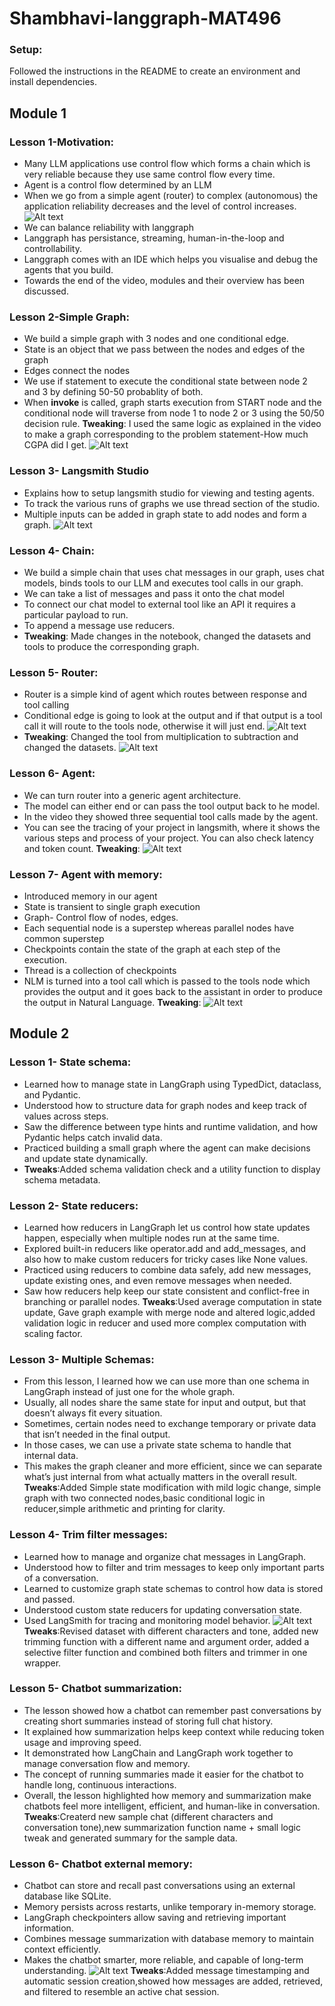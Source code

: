 # Shambhavi-langgraph-MAT496
### Setup:
Followed the instructions in the README to create an environment and install dependencies.
## Module 1 
### Lesson 1-Motivation:
- Many LLM applications use control flow which forms a chain which is very reliable because they use same control flow every time.
- Agent is a control flow determined by an LLM  
- When we go from a simple agent (router) to complex (autonomous) the application reliability decreases and the level of control increases.
![Alt text](image1.png)
- We can balance reliability with langgraph
- Langgraph has persistance, streaming, human-in-the-loop and controllability.
- Langgraph comes with an IDE which helps you visualise and debug the agents that you build.
- Towards the end of the video, modules and their overview has been discussed.

### Lesson 2-Simple Graph:
- We build a simple graph with 3 nodes and one conditional edge.
- State is an object that we pass between the nodes and edges of the graph
- Edges connect the nodes
- We use if statement to execute the conditional state between node 2 and 3 by defining 50-50 probablity of both.
- When **invoke** is called, graph starts execution from START node and the conditional node will traverse from node 1 to node 2 or 3 using the 50/50 decision rule.
**Tweaking**: I used the same logic as explained in the video to make a graph corresponding to the problem statement-How much CGPA did I get.
![Alt text](image2.png)

### Lesson 3- Langsmith Studio
- Explains how to setup langsmith studio for viewing and testing agents.
- To track the various runs of graphs we use thread section of the studio.
- Multiple inputs can be added in graph state to add nodes and form a graph.
![Alt text](image3.png)

### Lesson 4- Chain:
- We build a simple chain that uses chat messages in our graph, uses chat models, binds tools to our LLM and executes tool calls in our graph.
- We can take a list of messages and pass it onto the chat model
- To connect our chat model to external tool like an API it requires a particular payload to run.
- To append a message use reducers.
- **Tweaking**: Made changes in the notebook, changed the datasets and tools to produce the corresponding graph.

### Lesson 5- Router:
- Router is a simple kind of agent which routes between response and tool calling 
- Conditional edge is going to look at the output and if that output is a tool call it will route to the tools node, otherwise it will just end.
![Alt text](image4.png)
- **Tweaking**: Changed the tool from multiplication to subtraction and changed the datasets.
![Alt text](image5.png)

### Lesson 6- Agent:
- We can turn router into a generic agent architecture.
- The model can either end or can pass the tool output back to he model.
- In the video they showed three sequential tool calls made by the agent.
- You can see the tracing of your project in langsmith, where it shows the various steps and process of your project. You can also check latency and token count.
**Tweaking**:
![Alt text](image6.png)

### Lesson 7- Agent with memory:
- Introduced memory in our agent 
- State is transient to single graph execution
- Graph- Control flow of nodes, edges.
- Each sequential node is a superstep whereas parallel nodes have common superstep
- Checkpoints contain the state of the graph at each step of the execution.
- Thread is a collection of checkpoints
- NLM is turned into a tool call which is passed to the tools node which provides the output and it goes back to the assistant in order to produce the output in Natural Language.
**Tweaking**:
![Alt text](image6.png)


## Module 2 

### Lesson 1- State schema:
- ⁠Learned how to manage state in LangGraph using TypedDict, dataclass, and Pydantic.
- Understood how to structure data for graph nodes and keep track of values across steps.
- Saw the difference between type hints and runtime validation, and how Pydantic helps catch invalid data.
- Practiced building a small graph where the agent can make decisions and update state dynamically.
- **Tweaks**:Added schema validation check and a utility function to display schema metadata.

### Lesson 2- State reducers:
- Learned how reducers in LangGraph let us control how state updates happen, especially when multiple nodes run at the same time.
- Explored built-in reducers like operator.add and add_messages, and also how to make custom reducers for tricky cases like None values.
- Practiced using reducers to combine data safely, add new messages, update existing ones, and even remove messages when needed.
- Saw how reducers help keep our state consistent and conflict-free in branching or parallel nodes.
**Tweaks**:Used average computation in state update, Gave graph example with merge node and altered logic,added validation logic in reducer and used more complex computation with scaling factor.

### Lesson 3- Multiple Schemas:
- From this lesson, I learned how we can use more than one schema in LangGraph instead of just one for the whole graph.
- Usually, all nodes share the same state for input and output, but that doesn’t always fit every situation.
- Sometimes, certain nodes need to exchange temporary or private data that isn’t needed in the final output.
- In those cases, we can use a private state schema to handle that internal data.
- This makes the graph cleaner and more efficient, since we can separate what’s just internal from what actually matters in the overall result.
**Tweaks**:Added Simple state modification with mild logic change, simple graph with two connected nodes,basic conditional logic in reducer,simple arithmetic and printing for clarity.

### Lesson 4- Trim filter messages:
- Learned how to manage and organize chat messages in LangGraph.
- Understood how to filter and trim messages to keep only important parts of a conversation.
- Learned to customize graph state schemas to control how data is stored and passed.
- Understood custom state reducers for updating conversation state.
- Used LangSmith for tracing and monitoring model behavior.
![Alt text](image8.png)
**Tweaks**:Revised dataset with different characters and tone, added new trimming function with a different name and argument order, added a selective filter function and combined both filters and trimmer in one wrapper.

### Lesson 5- Chatbot summarization:
- The lesson showed how a chatbot can remember past conversations by creating short summaries instead of storing full chat history.
- It explained how summarization helps keep context while reducing token usage and improving speed.
- It demonstrated how LangChain and LangGraph work together to manage conversation flow and memory.
- The concept of running summaries made it easier for the chatbot to handle long, continuous interactions.
- Overall, the lesson highlighted how memory and summarization make chatbots feel more intelligent, efficient, and human-like in conversation.
**Tweaks**:Createrd new sample chat (different characters and conversation tone),new summarization function name + small logic tweak and generated summary for the sample data.

### Lesson 6- Chatbot external memory:
- Chatbot can store and recall past conversations using an external database like SQLite.
- Memory persists across restarts, unlike temporary in-memory storage.
- LangGraph checkpointers allow saving and retrieving important information.
- Combines message summarization with database memory to maintain context efficiently.
- Makes the chatbot smarter, more reliable, and capable of long-term understanding.
![Alt text](image9.png)
**Tweaks**:Added message timestamping and automatic session creation,showed how messages are added, retrieved, and filtered to resemble an active chat session.

 